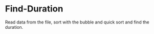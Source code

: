 # Find-Duration
Read data from the file, sort with the bubble and quick sort and find the duration.
